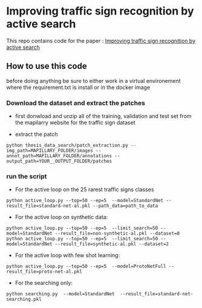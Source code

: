 # Improving traffic sign recognition by active search

This repo contains code for the paper : [Improving traffic sign recognition by active search](https://arxiv.org/abs/2111.14426)

## How to use this code 

before doing anything be sure to either work in a virtual environement where the requirement.txt is install or in the docker image

### Download the dataset and extract the patches

* first donwload and unzip all of the training, validation and test set from the mapilarry website for the traffic sign dataset

* extract the patch

```shell
python thesis_data_search/patch_extraction.py --img_path=MAPILLARY_FOLDER/images --annot_path=MAPILLARY_FOLDER/annotations --output_path=YOUR__OUTPUT_FOLDER/patches
```

### run the script


* For the active loop on the 25 rarest traffic signs classes
```shell
python active_loop.py --top=50 --ep=5  --model=StandardNet --result_file=standard-net-al.pkl --path_data=path_to_data
```

* For the active loop on synthetic data:
```shell
python active_loop.py --top=50 --ep=5  --limit_search=50 --model=StandardNet --result_file=non-synthetic-al.pkl --dataset=0
python active_loop.py --top=50 --ep=5  --limit_search=50 --model=StandardNet --result_file=synthetic-al.pkl --dataset=2
```

* For the active loop with few shot learning:
```shell
python active_loop.py --top=50 --ep=5  --model=ProtoNetFull --result_file=proto-net-al.pkl
```

* For the searching only:
```shell
python searching.py  --model=StandardNet  --result_file=standard-net-searching.pkl 
```


